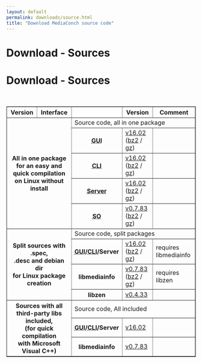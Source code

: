 ```yaml
---
layout: default
permalink: downloads/source.html
title: "Download MediaConch source code"
---
```


# Download - Sources

<section id="Sources"></section>

<h1>Download - Sources</h1>
<br />

<table border="1">
<tr class="table-header">
    <th>Version</th>
    <th>Interface</th>
    <th>&nbsp;</th>
    <th>Version</th>
    <th>Comment</th>
</tr>
<tr>
    <th rowspan="5" colspan="2">All in one package<br /> for an easy and quick compilation<br /> on Linux without install</th>
    <td class="table-OS" colspan="3" id="AllInOne">Source code, all in one package</td>
</tr>
<tr>
    <th><abbr title="Graphical User Interface">GUI</abbr></th>
    <td><a href="https://mediaarea.net/download/binary/mediaconch-gui/16.02/MediaConch_GUI_16.02_GNU_FromSource.tar.xz">v16.02</a> (<a href="https://mediaarea.net/download/binary/mediaconch-gui/16.02/MediaConch_GUI_16.02_GNU_FromSource.tar.bz2">bz2</a> / <a href="https://mediaarea.net/download/binary/mediaconch-gui/16.02/MediaConch_GUI_16.02_GNU_FromSource.tar.gz">gz</a>)</td>
    <td>&nbsp;</td>
</tr>
<tr>
    <th><abbr title="Command Line Interface">CLI</abbr></th>
    <td><a href="https://mediaarea.net/download/binary/mediaconch/16.02/MediaConch_CLI_16.02_GNU_FromSource.tar.xz">v16.02</a> (<a href="https://mediaarea.net/download/binary/mediaconch/16.02/MediaConch_CLI_16.02_GNU_FromSource.tar.bz2">bz2</a> / <a href="https://mediaarea.net/download/binary/mediaconch/16.02/MediaConch_CLI_16.02_GNU_FromSource.tar.gz">gz</a>)</td>
    <td>&nbsp;</td>
</tr>
<tr>
    <th><abbr title="Server">Server</abbr></th>
    <td><a href="https://mediaarea.net/download/binary/mediaconch-server/16.02/MediaConch_Server_16.02_GNU_FromSource.tar.xz">v16.02</a> (<a href="https://mediaarea.net/download/binary/mediaconch-server/16.02/MediaConch_Server_16.02_GNU_FromSource.tar.bz2">bz2</a> / <a href="https://mediaarea.net/download/binary/mediaconch-server/16.02/MediaConch_Server_16.02_GNU_FromSource.tar.gz">gz</a>)</td>
    <td>&nbsp;</td>
</tr>
<tr>
    <th><abbr title="Shared Object">SO</abbr></th>
    <td><a href="https://mediaarea.net/download/binary/libmediainfo0/0.7.83/MediaInfo_DLL_0.7.83_GNU_FromSource.tar.xz">v0.7.83</a> (<a href="https://mediaarea.net/download/binary/libmediainfo0/0.7.83/MediaInfo_DLL_0.7.83_GNU_FromSource.tar.bz2">bz2</a> / <a href="https://mediaarea.net/download/binary/libmediainfo0/0.7.83/MediaInfo_DLL_0.7.83_GNU_FromSource.tar.gz">gz</a>)</td>
    <td>&nbsp;</td>
</tr>
<tr>
    <th rowspan="4" colspan="2">Split sources with .spec,<br />.desc and debian dir<br /> for Linux package creation</th>
    <td class="table-OS" colspan="3" id="Split">Source code, split packages</td>
</tr>
<tr>
    <th><abbr title="Graphical User Interface">GUI</abbr>/<abbr title="Command Line Interface">CLI</abbr>/Server</th>
    <td><a href="https://mediaarea.net/download/source/mediaconch/16.02/mediaconch_16.02.tar.xz">v16.02</a> (<a href="https://mediaarea.net/download/source/mediaconch/16.02/mediaconch_16.02.tar.bz2">bz2</a> / <a href="https://mediaarea.net/download/source/mediaconch/16.02/mediaconch_16.02.tar.gz">gz</a>)</td>
    <td>requires libmediainfo</td>
</tr>
<tr>
    <th>libmediainfo</th>
    <td><a href="https://mediaarea.net/download/source/libmediainfo/0.7.83/libmediainfo_0.7.83.tar.xz">v0.7.83</a> (<a href="https://mediaarea.net/download/source/libmediainfo/0.7.83/libmediainfo_0.7.83.tar.bz2">bz2</a> / <a href="https://mediaarea.net/download/source/libmediainfo/0.7.83/libmediainfo_0.7.83.tar.gz">gz</a>)</td>
    <td>requires libzen</td>
</tr>
<tr>
    <th>libzen</th>
    <td><a href="https://mediaarea.net/download/source/libzen/0.4.33/libzen_0.4.33.tar.bz2">v0.4.33</a></td>
    <td>&nbsp;</td>
</tr>
<tr>
    <th rowspan="3" colspan="2">Sources with all<br />third-party libs included,<br />(for quick compilation<br />with Microsoft Visual C++)</th>
    <td class="table-OS" colspan="3" id="Split">Source code, All included</td>
</tr>
<tr>
    <th><abbr title="Graphical User Interface">GUI</abbr>/<abbr title="Command Line Interface">CLI</abbr>/Server</th>
    <td><a href="https://mediaarea.net/download/source/mediaconch/16.02/mediaconch_16.02_AllInclusive.7z">v16.02</a></td>
    <td>&nbsp;</td>
</tr>
<tr>
    <th>libmediainfo</th>
    <td><a href="https://mediaarea.net/download/source/libmediainfo/0.7.83/libmediainfo_0.7.83_AllInclusive.7z">v0.7.83</a></td>
    <td>&nbsp;</td>
</tr>
</table>

